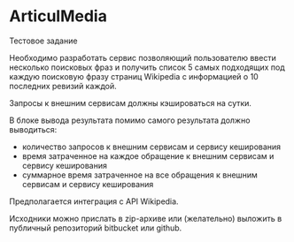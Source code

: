 # ArticulMedia
Тестовое задание

Необходимо разработать сервис позволяющий пользователю ввести несколько поисковых фраз и получить список 5 самых подходящих под каждую поисковую фразу страниц Wikipedia с информацией о 10 последних ревизий каждой.

Запросы к внешним сервисам должны кэшироваться на сутки.

В блоке вывода результата помимо самого результата должно выводиться:
- количество запросов к внешним сервисам и сервису кеширования
- время затраченное на каждое обращение к внешним сервисам и сервису кеширования
- суммарное время затраченное на все обращения к внешним сервисам и сервису кеширования

Предполагается интеграция с API Wikipedia.

Исходники можно прислать в zip-архиве или (желательно) выложить в публичный репозиторий bitbucket или github.

